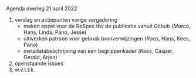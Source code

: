 Agenda overleg 21 april 2022
1) verslag en actiepunten vorige vergadering
   * maken opzet voor de ReSpec tbv de publicatie vanuit Github (*Marco*, Hans, Linda, Pano, Jesse)
   * uitwerken patroon voor gebruik bronverwijzingen (*Koos*, Hans, Kees, Pano)
   * metadatabeschrijving van een begrippenkader (*Kees*, Casper, Gerald, Arjen)
2) openstaande issues
3) w.v.t.t.k.
